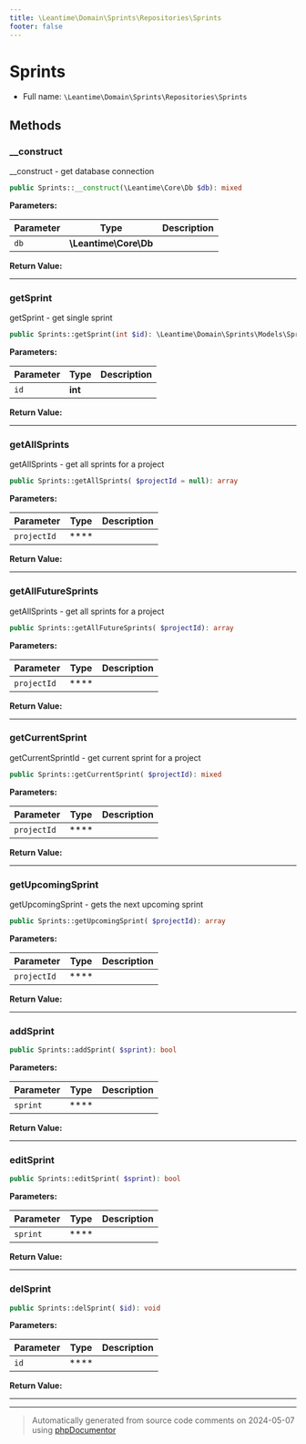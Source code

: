```yaml
---
title: \Leantime\Domain\Sprints\Repositories\Sprints
footer: false
---
```


# Sprints





* Full name: `\Leantime\Domain\Sprints\Repositories\Sprints`



## Methods

### __construct

__construct - get database connection

```php
public Sprints::__construct(\Leantime\Core\Db $db): mixed
```








**Parameters:**

| Parameter | Type | Description |
|-----------|------|-------------|
| `db` | **\Leantime\Core\Db** |  |


**Return Value:**





---
### getSprint

getSprint - get single sprint

```php
public Sprints::getSprint(int $id): \Leantime\Domain\Sprints\Models\Sprints|false
```








**Parameters:**

| Parameter | Type | Description |
|-----------|------|-------------|
| `id` | **int** |  |


**Return Value:**





---
### getAllSprints

getAllSprints - get all sprints for a project

```php
public Sprints::getAllSprints( $projectId = null): array
```








**Parameters:**

| Parameter | Type | Description |
|-----------|------|-------------|
| `projectId` | **** |  |


**Return Value:**





---
### getAllFutureSprints

getAllSprints - get all sprints for a project

```php
public Sprints::getAllFutureSprints( $projectId): array
```








**Parameters:**

| Parameter | Type | Description |
|-----------|------|-------------|
| `projectId` | **** |  |


**Return Value:**





---
### getCurrentSprint

getCurrentSprintId - get current sprint for a project

```php
public Sprints::getCurrentSprint( $projectId): mixed
```








**Parameters:**

| Parameter | Type | Description |
|-----------|------|-------------|
| `projectId` | **** |  |


**Return Value:**





---
### getUpcomingSprint

getUpcomingSprint - gets the next upcoming sprint

```php
public Sprints::getUpcomingSprint( $projectId): array
```








**Parameters:**

| Parameter | Type | Description |
|-----------|------|-------------|
| `projectId` | **** |  |


**Return Value:**





---
### addSprint



```php
public Sprints::addSprint( $sprint): bool
```








**Parameters:**

| Parameter | Type | Description |
|-----------|------|-------------|
| `sprint` | **** |  |


**Return Value:**





---
### editSprint



```php
public Sprints::editSprint( $sprint): bool
```








**Parameters:**

| Parameter | Type | Description |
|-----------|------|-------------|
| `sprint` | **** |  |


**Return Value:**





---
### delSprint



```php
public Sprints::delSprint( $id): void
```








**Parameters:**

| Parameter | Type | Description |
|-----------|------|-------------|
| `id` | **** |  |


**Return Value:**





---


---
> Automatically generated from source code comments on 2024-05-07 using [phpDocumentor](http://www.phpdoc.org/)
